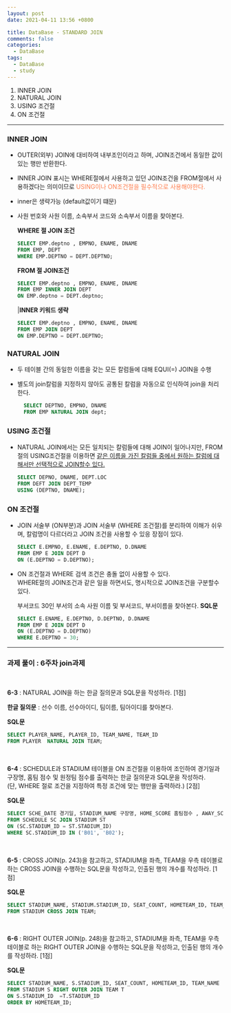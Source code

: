 ```yaml
---
layout: post
date: 2021-04-11 13:56 +0800

title: DataBase - STANDARD JOIN
comments: false
categories: 
  - DataBase
tags: 
  - DataBase
  - study
---
```

1.  INNER JOIN
2.  NATURAL JOIN
3.  USING 조건절
4.  ON 조건절

- - -
### INNER JOIN
- OUTER(외부) JOIN에 대비하여 내부조인이라고 하며, JOIN조건에서 동일한 값이 있는 행만 반환한다. 
- INNER JOIN 표시는 WHERE절에서 사용하고 있던 JOIN조건을 FROM절에서 사용하겠다는 의미이므로 <span style="color:coral">USING이나 ON조건절을 필수적으로 사용해야한다. <span>
- inner은 생략가능 (default값이기 떄문)
  
- 사원 번호와 사원 이름, 소속부서 코드와 소속부서 이름을 찾아본다.
       

    **WHERE 절 JOIN 조건**
    ```sql
    SELECT EMP.deptno , EMPNO, ENAME, DNAME
    FROM EMP, DEPT
    WHERE EMP.DEPTNO = DEPT.DEPTNO;
    ```
    
    **FROM 절 JOIN조건**
    ```sql
    SELECT EMP.deptno , EMPNO, ENAME, DNAME
    FROM EMP INNER JOIN DEPT
    ON EMP.deptno = DEPT.deptno;
    ```

    
    |**INNER 키워드 생략**
    
    ```sql
    SELECT EMP.deptno , EMPNO, ENAME, DNAME
    FROM EMP JOIN DEPT
    ON EMP.DEPTNO = DEPT.DEPTNO;
    ```
    


### NATURAL JOIN
- 두 테이블 간의 동일한 이름을 갖는 모든 칼럼들에 대해 EQUI(=) JOIN을 수행
- 별도의 join칼럼을 지정하지 않아도 공통된 칼럼을 자동으로 인식하여 join을 처리한다. 
  
  ```sql
    SELECT DEPTNO, EMPNO, DNAME
    FROM EMP NATURAL JOIN dept;
  ```
  

### USING 조건절
- NATURAL JOIN에서는 모든 일치되는 칼럼들에 대해 JOIN이 일어나지만, FROM절의 USING조건절을 이용하면 <U>같은 이름을 가진 칼럼들 중에서 원하는 칼럼에 대해서만 선택적으로 JOIN할수 있다. </U>
  
    ```sql
    SELECT DEPNO, DNAME, DEPT.LOC
    FROM DEFT JOIN DEPT_TEMP
    USING (DEPTNO, DNAME);
    ```
    

### ON 조건절
- JOIN 서술부 (ON부분)과 JOIN 서술부 (WHERE 조건절)를 분리하여 이해가 쉬우며, 칼럼명이 다르더라고 JOIN 조건을 사용할 수 있응 장점이 있다. 
  
    ```sql
    SELECT E.EMPNO, E.ENAME, E.DEPTNO, D.DNAME
    FROM EMP E JOIN DEPT D
    ON (E.DEPTNO = D.DEPTNO);
    ```
    
 - ON 조건절과 WHERE 검색 조건은 충돌 없이 사용할 수 있다.  
     WHERE절의 JOIN조건과 같은 일을 하면서도, 명시적으로 JOIN조건을 구분할수 있다. 

    부서코드 30인 부서의 소속 사원 이름 및 부서코드, 부서이름을 찾아본다. 
    **SQL문**  
    ```sql
    SELECT E.ENAME, E.DEPTNO, D.DEPTNO, D.DNAME
    FROM EMP E JOIN DEPT D
    ON (E.DEPTNO = D.DEPTNO)
    WHERE E.DEPTNO = 30;
    ```

- - -

### 과제 풀이 : 6주차 join과제

<br>

**6-3** : NATURAL JOIN을 하는 한글 질의문과 SQL문을 작성하라. [1점]

**한글 질의문** : 선수 이름, 선수아이디, 팀이름, 팀아이디를 찾아본다. 

**SQL문** 
```sql
SELECT PLAYER_NAME, PLAYER_ID, TEAM_NAME, TEAM_ID
FROM PLAYER  NATURAL JOIN TEAM;
```

<br>

**6-4** : SCHEDULE과 STADIUM 테이블을 ON 조건절을 이용하여 조인하여 경기일과 구장명, 홈팀 점수 및 원정팀 점수를 출력하는 한글 질의문과 SQL문을 작성하라.   
(단, WHERE 절로 조건을 지정하여 특정 조건에 맞는 행만을 출력하라.) [2점]

**SQL문** 
```sql
SELECT SCHE_DATE 경기일, STADIUM_NAME 구장명, HOME_SCORE 홈팀점수 , AWAY_SCORE 원정팀점수
FROM SCHEDULE SC JOIN STADIUM ST 
ON (SC.STADIUM_ID = ST.STADIUM_ID)
WHERE SC.STADIUM_ID IN ('B01', 'B02');
```

<br>

**6-5** : CROSS JOIN(p. 243)을 참고하고, STADIUM을 좌측, TEAM을 우측 테이블로 하는 CROSS JOIN을 수행하는 SQL문을 작성하고, 인출된 행의 개수를 작성하라. [1점]

**SQL문** 
```sql
SELECT STADIUM_NAME, STADIUM.STADIUM_ID, SEAT_COUNT, HOMETEAM_ID, TEAM_NAME
FROM STADIUM CROSS JOIN TEAM;
```
<br>

**6-6** : RIGHT OUTER JOIN(p. 248)을 참고하고, STADIUM을 좌측, TEAM을 우측 테이블로 하는 RIGHT OUTER JOIN을 수행하는 SQL문을 작성하고, 인출된 행의 개수를 작성하라. [1점]

**SQL문** 
```sql
SELECT STADIUM_NAME, S.STADIUM_ID, SEAT_COUNT, HOMETEAM_ID, TEAM_NAME
FROM STADIUM S RIGHT OUTER JOIN TEAM T
ON S.STADIUM_ID  =T.STADIUM_ID
ORDER BY HOMETEAM_ID;
```



